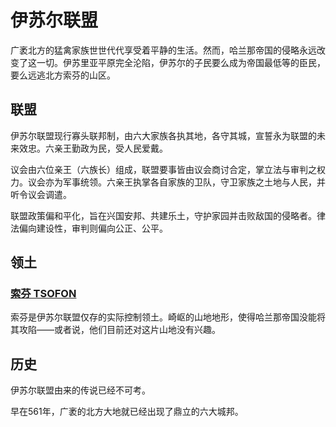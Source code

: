 # 伊苏尔联盟

广袤北方的猛禽家族世世代代享受着平静的生活。然而，哈兰那帝国的侵略永远改变了这一切。伊苏里亚平原完全沦陷，伊苏尔的子民要么成为帝国最低等的臣民，要么远逃北方索芬的山区。

## 联盟

伊苏尔联盟现行寡头联邦制，由六大家族各执其地，各守其城，宣誓永为联盟的未来效忠。六亲王勤政为民，受人民爱戴。

议会由六位亲王（六族长）组成，联盟要事皆由议会商讨合定，掌立法与审判之权力。议会亦为军事统领。六亲王执掌各自家族的卫队，守卫家族之土地与人民，并听令议会调遣。

联盟政策偏和平化，旨在兴国安邦、共建乐土，守护家园并击败敌国的侵略者。律法偏向建设性，审判则偏向公正、公平。

## 领土

### [索芬 TSOFON](../under-construction/geography/tsofon.md)

索芬是伊苏尔联盟仅存的实际控制领土。崎岖的山地地形，使得哈兰那帝国没能将其攻陷——或者说，他们目前还对这片山地没有兴趣。

## 历史

伊苏尔联盟由来的传说已经不可考。

早在561年，广袤的北方大地就已经出现了鼎立的六大城邦。

